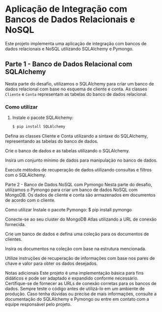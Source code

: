 # Aplicação de Integração com Bancos de Dados Relacionais e NoSQL

Este projeto implementa uma aplicação de integração com bancos de dados relacionais e NoSQL utilizando SQLAlchemy e Pymongo.

## Parte 1 - Banco de Dados Relacional com SQLAlchemy

Nesta parte do desafio, utilizamos o SQLAlchemy para criar um banco de dados relacional com base no esquema de cliente e conta. As classes `Cliente` e `Conta` representam as tabelas do banco de dados relacional.

### Como utilizar

1. Instale o pacote SQLAlchemy:

   ```bash
   $ pip install SQLAlchemy

Defina as classes Cliente e Conta utilizando a sintaxe do SQLAlchemy, representando as tabelas do banco de dados.

Crie o banco de dados e as tabelas utilizando o SQLAlchemy.

Insira um conjunto mínimo de dados para manipulação no banco de dados.

Execute métodos de recuperação de dados utilizando consultas e filtros com o SQLAlchemy.

Parte 2 - Banco de Dados NoSQL com Pymongo
Nesta parte do desafio, utilizamos o Pymongo para criar um banco de dados NoSQL com MongoDB. Os dados de cliente e conta são armazenados em documentos de acordo com o cliente.

Como utilizar
Instale o pacote Pymongo:
$ pip install pymongo

Conecte-se ao seu cluster do MongoDB Atlas utilizando a URL de conexão fornecida.

Crie um banco de dados e defina uma coleção para os documentos de clientes.

Insira os documentos na coleção com base na estrutura mencionada.

Utilize instruções de recuperação de informações com base nos pares de chave e valor para obter os dados desejados.

Notas adicionais
Este projeto é uma implementação básica para fins didáticos e pode ser adaptado e expandido conforme necessário.
Certifique-se de fornecer as URLs de conexão corretas para os bancos de dados.
Sempre teste o código antes de utilizá-lo em um ambiente de produção.
Caso tenha dúvidas ou precise de mais informações, consulte a documentação do SQLAlchemy e Pymongo ou entre em contato com a equipe responsável pelo projeto.

